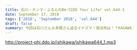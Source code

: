 ```yaml
---
title: 石川・ホンマ・ぶるんのBe-SIDE Your Life! vol.644-1
date: September 17, 2018
tags: ['2018', 'September 2018', 'vol.644']
draft: false
summary: 今回は石川さん＆本間さん迫るイナズマ！宿泊地は！？KAGAWA
---
```


http://project-phi.ddo.jp/ishikawa/ishikawa644_1.mp3
